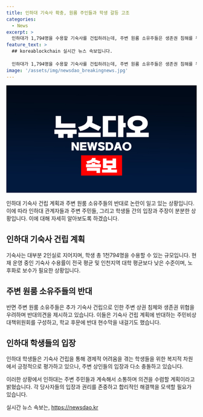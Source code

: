 ```yaml
---
title: 인하대 기숙사 확충, 원룸 주인들과 학생 갈등 고조
categories:
  - News
excerpt: >
  인하대가 1,794명을 수용할 기숙사를 건립하려는데, 주변 원룸 소유주들은 생존권 침해를 우려해 반대하고 있다. 기숙사는 수익형 민간투자 방식으로, 인하대는 기숙사 부족 문제를 해결해야 한다고 주장한다. 반면 원룸 소유주들은 기숙사로 공실률 상승과 생존권 위협을 우려하며 반발하고 있다. 학생들은 거주 선택 권리가 제한되는 것에 대한 불만을 표현하고 있다. 인하대는 주변 주민들과 소통하면서 의견을 수렴할 계획이라고 밝혔다.
feature_text: >
  ## koreablockchain 실시간 뉴스 속보입니다.

  인하대가 1,794명을 수용할 기숙사를 건립하려는데, 주변 원룸 소유주들은 생존권 침해를 우려해 반대하고 있다. 기숙사는 수익형 민간투자 방식으로, 인하대는 기숙사 부족 문제를 해결해야 한다고 주장한다. 반면 원룸 소유주들은 기숙사로 공실률 상승과 생존권 위협을 우려하며 반발하고 있다. 학생들은 거주 선택 권리가 제한되는 것에 대한 불만을 표현하고 있다. 인하대는 주변 주민들과 소통하면서 의견을 수렴할 계획이라고 밝혔다.
image: '/assets/img/newsdao_breakingnews.jpg'
---
```


<p><img src="/assets/img/newsdao_breakingnews.jpg" alt="koreablockchain 속보" /></p>

<p>인하대 기숙사 건립 계획과 주변 원룸 소유주들의 반대로 논란이 일고 있는 상황입니다. 이에 따라 인하대 관계자들과 주변 주민들, 그리고 학생들 간의 입장과 주장이 분분한 상황입니다. 이에 대해 자세히 알아보도록 하겠습니다.</p>

<h2 data-ke-size="size26">인하대 기숙사 건립 계획</h2>

<p>기숙사는 대부분 2인실로 지어지며, 학생 총 1천794명을 수용할 수 있는 규모입니다. 현재 운영 중인 기숙사 수용률이 전국 평균 및 인천지역 대학 평균보다 낮은 수준이며, 노후화로 보수가 필요한 상황입니다.</p>

<h2 data-ke-size="size26">주변 원룸 소유주들의 반대</h2>

<p>반면 주변 원룸 소유주들은 추가 기숙사 건립으로 인한 주변 상권 침체와 생존권 위협을 우려하며 반대의견을 제시하고 있습니다. 이들은 기숙사 건립 계획에 반대하는 주민비상대책위원회를 구성하고, 학교 후문에 반대 현수막을 내걸기도 했습니다.</p>

<h2 data-ke-size="size26">인하대 학생들의 입장</h2>

<p>인하대 학생들은 기숙사 건립을 통해 경제적 어려움을 겪는 학생들을 위한 복지적 차원에서 긍정적으로 평가하고 있으나, 주변 상인들의 입장과 다소 충돌하고 있습니다.</p>

<p>이러한 상황에서 인하대는 주변 주민들과 계속해서 소통하며 의견을 수렴할 계획이라고 밝혔습니다. 각 당사자들의 입장과 권리를 존중하고 합리적인 해결책을 모색할 필요가 있습니다.</p>
실시간 뉴스 속보는, <a href="https://newsdao.kr" rel="dofollow">https://newsdao.kr</a>


